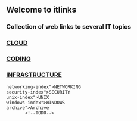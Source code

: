 ## Welcome to itlinks

### Collection of web links to several IT topics

### [CLOUD](cloud-index)
### [CODING](coding-index)
### [INFRASTRUCTURE](infrastructure-index)
    networking-index">NETWORKING
    security-index">SECURITY
    unix-index">UNIX
    windows-index">WINDOWS
    archive">Archive
           <!--TODO-->